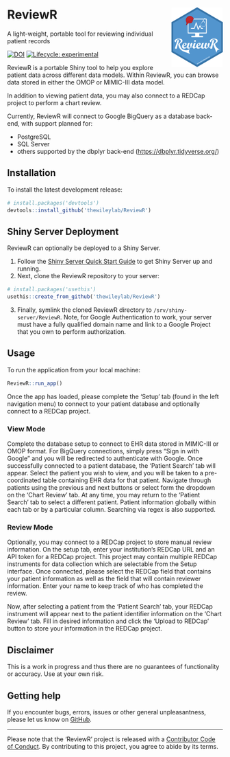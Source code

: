 
<!-- README.md is generated from README.Rmd. Please edit that file -->

# ReviewR <img src='man/figures/logo.png' align="right" height="138.5" />

A light-weight, portable tool for reviewing individual patient
records

<!-- badges: start -->

[![DOI](https://zenodo.org/badge/DOI/10.5281/zenodo.1488534.svg)](https://doi.org/10.5281/zenodo.1488534)
[![Lifecycle:
experimental](https://img.shields.io/badge/lifecycle-experimental-orange.svg)](https://www.tidyverse.org/lifecycle/#experimental)
<!-- badges: end -->

ReviewR is a portable Shiny tool to help you explore patient data across
different data models. Within ReviewR, you can browse data stored in
either the OMOP or MIMIC-III data model.

In addition to viewing patient data, you may also connect to a REDCap
project to perform a chart review.

Currently, ReviewR will connect to Google BigQuery as a database
back-end, with support planned for:

  - PostgreSQL
  - SQL Server
  - others supported by the dbplyr back-end
    (<https://dbplyr.tidyverse.org/>)

## Installation

To install the latest development release:

``` r
# install.packages('devtools')
devtools::install_github('thewileylab/ReviewR')
```

## Shiny Server Deployment

ReviewR can optionally be deployed to a Shiny Server.

1.  Follow the [Shiny Server Quick Start
    Guide](https://support.rstudio.com/hc/en-us/articles/360011458854-Shiny-Server-Quick-Start-Installation-and-Configuration)
    to get Shiny Server up and running.
2.  Next, clone the ReviewR repository to your server:

<!-- end list -->

``` r
# install.packages('usethis')
usethis::create_from_github('thewileylab/ReviewR')
```

3.  Finally, symlink the cloned ReviewR directory to
    `/srv/shiny-server/ReviewR`. Note, for Google Authentication to
    work, your server must have a fully qualified domain name and link
    to a Google Project that you own to perform authorization.

## Usage

To run the application from your local machine:

``` r
ReviewR::run_app()
```

Once the app has loaded, please complete the ‘Setup’ tab (found in the
left navigation menu) to connect to your patient database and optionally
connect to a REDCap project.

### View Mode

Complete the database setup to connect to EHR data stored in MIMIC-III
or OMOP format. For BigQuery connections, simply press “Sign in with
Google” and you will be redirected to authenticate with Google. Once
successfully connected to a patient database, the ‘Patient Search’ tab
will appear. Select the patient you wish to view, and you will be taken
to a pre-coordinated table containing EHR data for that patient.
Navigate through patients using the previous and next buttons or select
form the dropdown on the ‘Chart Review’ tab. At any time, you may return
to the ‘Patient Search’ tab to select a different patient. Patient
information globally within each tab or by a particular column.
Searching via regex is also supported.

### Review Mode

Optionally, you may connect to a REDCap project to store manual review
information. On the setup tab, enter your institution’s REDCap URL and
an API token for a REDCap project. This project may contain multiple
REDCap instruments for data collection which are selectable from the
Setup interface. Once connected, please select the REDCap field that
contains your patient information as well as the field that will contain
reviewer information. Enter your name to keep track of who has completed
the review.

Now, after selecting a patient from the ‘Patient Search’ tab, your
REDCap instrument will appear next to the patient identifier information
on the ‘Chart Review’ tab. Fill in desired information and click the
‘Upload to REDCap’ button to store your information in the REDCap
project.

## Disclaimer

This is a work in progress and thus there are no guarantees of
functionality or accuracy. Use at your own risk.

## Getting help

If you encounter bugs, errors, issues or other general unpleasantness,
please let us know on
[GitHub](https://github.com/thewileylab/ReviewR/issues).

-----

Please note that the ‘ReviewR’ project is released with a [Contributor
Code of Conduct](CODE_OF_CONDUCT.md). By contributing to this project,
you agree to abide by its terms.
